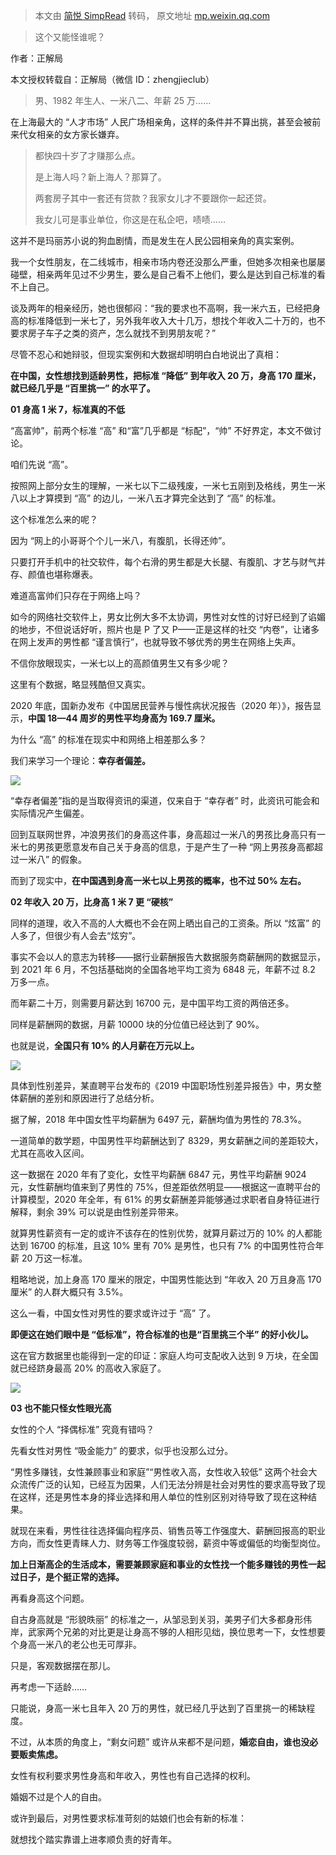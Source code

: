> 本文由 [简悦 SimpRead](http://ksria.com/simpread/) 转码， 原文地址 [mp.weixin.qq.com](https://mp.weixin.qq.com/s?__biz=MzI5OTk5OTM2Mw==&mid=2247534352&idx=1&sn=2937396445168bff41245b81f6005991&chksm=ec8c0efcdbfb87ea76ecb349e32ff631f62b99c83c7a6a3a0a46a0d46637ccd4fedba98bfd08&mpshare=1&scene=1&srcid=0724tCqrjsHauu1Fx9CZELfN&sharer_sharetime=1627131762369&sharer_shareid=7fece245937ac96f04f0fb8e1311fff1#rd)

> 这个又能怪谁呢？

作者：正解局

本文授权转载自：正解局（微信 ID：zhengjieclub）

> 男、1982 年生人、一米八二、年薪 25 万……

在上海最大的 “人才市场” 人民广场相亲角，这样的条件并不算出挑，甚至会被前来代女相亲的女方家长嫌弃。

> 都快四十岁了才赚那么点。
> 
> 是上海人吗？新上海人？那算了。
> 
> 两套房子其中一套还有贷款？我家女儿才不要跟你一起还贷。
> 
> 我女儿可是事业单位，你这是在私企吧，啧啧……

这并不是玛丽苏小说的狗血剧情，而是发生在人民公园相亲角的真实案例。

我一个女性朋友，在二线城市，相亲市场内卷还没那么严重，但她多次相亲也屡屡碰壁，相亲两年见过不少男生，要么是自己看不上他们，要么是达到自己标准的看不上自己。

谈及两年的相亲经历，她也很郁闷：“我的要求也不高啊，我一米六五，已经把身高的标准降低到一米七了，另外我年收入大十几万，想找个年收入二十万的，也不要求房子车子之类的资产，怎么就找不到男朋友呢？”

尽管不忍心和她辩驳，但现实案例和大数据却明明白白地说出了真相：

**在中国，女性想找到适龄男性，把标准 “降低” 到年收入 20 万，身高 170 厘米，就已经几乎是 “百里挑一” 的水平了。**

**01 身高 1 米 7，标准真的不低**

“高富帅”，前两个标准 “高” 和“富”几乎都是 “标配”，“帅” 不好界定，本文不做讨论。

咱们先说 “高”。

按照网上部分女生的理解，一米七以下二级残废，一米七五刚到及格线，男生一米八以上才算摸到 “高” 的边儿，一米八五才算完全达到了 “高” 的标准。

这个标准怎么来的呢？

因为 “网上的小哥哥个个儿一米八，有腹肌，长得还帅”。

只要打开手机中的社交软件，每个右滑的男生都是大长腿、有腹肌、才艺与财气并存、颜值也堪称爆表。

难道高富帅们只存在于网络上吗？

如今的网络社交软件上，男女比例大多不太协调，男性对女性的讨好已经到了谄媚的地步，不但说话好听，照片也是 P 了又 P——正是这样的社交 “内卷”，让诸多在网上发声的男性都 “谨言慎行”，也就导致不够优秀的男生在网络上失声。

不信你放眼现实，一米七以上的高颜值男生又有多少呢？

这里有个数据，略显残酷但又真实。

2020 年底，国新办发布《中国居民营养与慢性病状况报告（2020 年）》，报告显示，**中国 18—44 周岁的男性平均身高为 169.7 厘米。**

为什么 “高” 的标准在现实中和网络上相差那么多？

我们来学习一个理论：**幸存者偏差。**

![](https://mmbiz.qpic.cn/mmbiz_png/mVPRddmic6vbpgX0bcxgjicqUEebULiccdX7ZYvHp54M0EpQ9OPBugDhm3Hhg57EibS1Ha91qmLtw5Of5b102GfeDg/640?wx_fmt=png)

“幸存者偏差”指的是当取得资讯的渠道，仅来自于 “幸存者” 时，此资讯可能会和实际情况产生偏差。

回到互联网世界，冲浪男孩们的身高这件事，身高超过一米八的男孩比身高只有一米七的男孩更愿意发布自己关于身高的信息，于是产生了一种 “网上男孩身高都超过一米八” 的假象。

而到了现实中，**在中国遇到身高一米七以上男孩的概率，也不过 50% 左右。**

**02 年收入 20 万，比身高 1 米 7 更 “硬核”**

同样的道理，收入不高的人大概也不会在网上晒出自己的工资条。所以 “炫富” 的人多了，但很少有人会去“炫穷”。

事实不会以人的意志为转移——据行业薪酬报告大数据服务商薪酬网的数据显示，到 2021 年 6 月，不包括基础岗的全国各地平均工资为 6848 元，年薪不过 8.2 万多一点。

而年薪二十万，则需要月薪达到 16700 元，是中国平均工资的两倍还多。

同样是薪酬网的数据，月薪 10000 块的分位值已经达到了 90%。

也就是说，**全国只有 10% 的人月薪在万元以上。**

![](https://mmbiz.qpic.cn/mmbiz_png/mVPRddmic6vbpgX0bcxgjicqUEebULiccdXuiccR116UiaFAicibjC78rgQXEwicoWaFmY2wjTEAf70iaFCfLZc4K2eKxTg/640?wx_fmt=png)

具体到性别差异，某直聘平台发布的《2019 中国职场性别差异报告》中，男女整体薪酬的差别和原因进行了总结分析。

据了解，2018 年中国女性平均薪酬为 6497 元，薪酬均值为男性的 78.3%。

一道简单的数学题，中国男性平均薪酬达到了 8329，男女薪酬之间的差距较大，尤其在高收入区间。

这一数据在 2020 年有了变化，女性平均薪酬 6847 元，男性平均薪酬 9024 元，女性薪酬均值来到了男性的 75%，但差距依然明显——根据这一直聘平台的计算模型，2020 年全年，有 61% 的男女薪酬差异能够通过求职者自身特征进行解释，剩余 39% 可以说是由性别差异带来。

就算男性薪资有一定的或许不该存在的性别优势，就算月薪过万的 10% 的人都能达到 16700 的标准，且这 10% 里有 70% 是男性，也只有 7% 的中国男性符合年薪 20 万这一标准。

粗略地说，加上身高 170 厘米的限定，中国男性能达到 “年收入 20 万且身高 170 厘米” 的人群大概只有 3.5%。

这么一看，中国女性对男性的要求或许过于 “高” 了。

**即便这在她们眼中是 “低标准”，符合标准的也是“百里挑三个半” 的好小伙儿。**

这在官方数据里也能得到一定的印证：家庭人均可支配收入达到 9 万块，在全国就已经跻身最高 20% 的高收入家庭了。

![](https://mmbiz.qpic.cn/mmbiz_jpg/mVPRddmic6vbpgX0bcxgjicqUEebULiccdXLictKBwtoorRbspM44363bqibicqVh5Xu7lenBEfPZYhLbghIhO6iaMXlQ/640?wx_fmt=jpeg)

**03 也不能只怪女性眼光高**

女性的个人 “择偶标准” 究竟有错吗？

先看女性对男性 “吸金能力” 的要求，似乎也没那么过分。

“男性多赚钱，女性兼顾事业和家庭”“男性收入高，女性收入较低” 这两个社会大众流传广泛的认知，已经互为因果，人们无法分辨是社会对男性的要求高导致了现在这样，还是男性本身的择业选择和用人单位的性别区别对待导致了现在这种结果。

就现在来看，男性往往选择偏向程序员、销售员等工作强度大、薪酬回报高的职业方向，而女性更青睐人力、财务等工作强度较弱，薪资中等或偏低的均衡型岗位。

**加上日渐高企的生活成本，需要兼顾家庭和事业的女性找一个能多赚钱的男性一起过日子，是个挺正常的选择。**

再看身高这个问题。

自古身高就是 “形貌昳丽” 的标准之一，从邹忌到关羽，美男子们大多都身形伟岸，武家两个兄弟的对比更是让身高不够的人相形见绌，换位思考一下，女性想要个身高一米八的老公也无可厚非。

只是，客观数据摆在那儿。

再考虑一下适龄……

只能说，身高一米七且年入 20 万的男性，就已经几乎达到了百里挑一的稀缺程度。

不过，从本质的角度上，“剩女问题” 或许从来都不是问题，**婚恋自由，谁也没必要贩卖焦虑。**

女性有权利要求男性身高和年收入，男性也有自己选择的权利。

婚姻不过是个人的自由。

或许到最后，对男性要求标准苛刻的姑娘们也会有新的标准：

就想找个踏实靠谱上进孝顺负责的好青年。